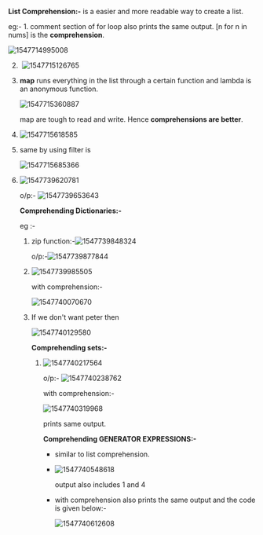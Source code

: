 **List Comprehension:-** is a easier and more readable way to create a list.

eg:- 1. comment section of for loop also prints the same output. [n for n in nums] is the **comprehension**.

![1547714995008](C:\Users\lchitrag\AppData\Roaming\Typora\typora-user-images\1547714995008.png)

2. ​        ![1547715126765](C:\Users\lchitrag\AppData\Roaming\Typora\typora-user-images\1547715126765.png)

3. **map** runs everything in the list through a certain function and lambda is an anonymous function. 

   ![1547715360887](C:\Users\lchitrag\AppData\Roaming\Typora\typora-user-images\1547715360887.png)

   map are tough to read and write. Hence **comprehensions are better**.

4. ![1547715618585](C:\Users\lchitrag\AppData\Roaming\Typora\typora-user-images\1547715618585.png)

5. same by using filter is 

   ![1547715685366](C:\Users\lchitrag\AppData\Roaming\Typora\typora-user-images\1547715685366.png)

6. ![1547739620781](C:\Users\lchitrag\AppData\Roaming\Typora\typora-user-images\1547739620781.png)

   o/p:- ![1547739653643](C:\Users\lchitrag\AppData\Roaming\Typora\typora-user-images\1547739653643.png) 

   **Comprehending Dictionaries:-**

   eg :- 

   1. zip function:-![1547739848324](C:\Users\lchitrag\AppData\Roaming\Typora\typora-user-images\1547739848324.png)

      o/p:-![1547739877844](C:\Users\lchitrag\AppData\Roaming\Typora\typora-user-images\1547739877844.png)

   2. ![1547739985505](C:\Users\lchitrag\AppData\Roaming\Typora\typora-user-images\1547739985505.png)

      with comprehension:-

      ![1547740070670](C:\Users\lchitrag\AppData\Roaming\Typora\typora-user-images\1547740070670.png) 

   3. If we don't want peter then 

      ![1547740129580](C:\Users\lchitrag\AppData\Roaming\Typora\typora-user-images\1547740129580.png) 

      **Comprehending sets:-**

      1. ![1547740217564](C:\Users\lchitrag\AppData\Roaming\Typora\typora-user-images\1547740217564.png) 

         o/p:- ![1547740238762](C:\Users\lchitrag\AppData\Roaming\Typora\typora-user-images\1547740238762.png) 

         with comprehension:-

         ![1547740319968](C:\Users\lchitrag\AppData\Roaming\Typora\typora-user-images\1547740319968.png) 

         prints same output.

         

         **Comprehending GENERATOR EXPRESSIONS:-**

         - similar to list comprehension.

         - ![1547740548618](C:\Users\lchitrag\AppData\Roaming\Typora\typora-user-images\1547740548618.png) 

           output also includes 1 and 4

         - with comprehension also prints the same output and the code is given below:-

           ![1547740612608](C:\Users\lchitrag\AppData\Roaming\Typora\typora-user-images\1547740612608.png)